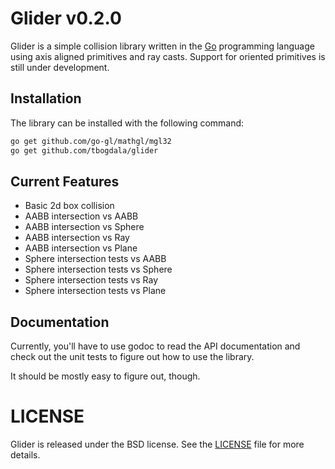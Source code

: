 Glider v0.2.0
=============

Glider is a simple collision library written in the [Go][golang] programming language using 
axis aligned primitives and ray casts. Support for oriented primitives is still under development.


Installation
------------

The library can be installed with the following command:

```bash
go get github.com/go-gl/mathgl/mgl32
go get github.com/tbogdala/glider
```


Current Features
----------------

* Basic 2d box collision
* AABB intersection vs AABB
* AABB intersection vs Sphere
* AABB intersection vs Ray
* AABB intersection vs Plane
* Sphere intersection tests vs AABB
* Sphere intersection tests vs Sphere
* Sphere intersection tests vs Ray
* Sphere intersection tests vs Plane

Documentation
-------------

Currently, you'll have to use godoc to read the API documentation and check
out the unit tests to figure out how to use the library.

It should be mostly easy to figure out, though.


LICENSE
=======

Glider is released under the BSD license. See the [LICENSE][license-link] file for more details.


[golang]: https://golang.org/
[license-link]: https://raw.githubusercontent.com/tbogdala/glider/master/LICENSE
